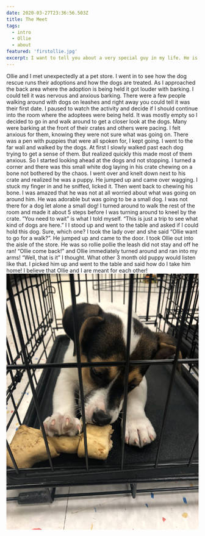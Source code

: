 ```yaml
---
date: 2020-03-27T23:36:56.503Z
title: The Meet
tags:
  - intro
  - Ollie
  - about
featured: 'firstollie.jpg'
excerpt: I want to tell you about a very special guy in my life. He is happy all the time!
---
```


Ollie and I met unexpectedly at a pet store. I went in to see how the dog rescue runs their adoptions and how the dogs are treated. As I approached the back area where the adoption is being held it got louder with barking. I could tell it was nervous and anxious barking. There were a few people walking around with dogs on leashes and right away you could tell it was their first date. I paused to watch the activity and decide if I should continue into the room where the adoptees were being held. It was mostly empty so I decided to go in and walk around to get a closer look at the dogs. Many were barking at the front of their crates and others were pacing. I felt anxious for them, knowing they were not sure what was going on. There was a pen with puppies that were all spoken for, I kept going. I went to the far wall and walked by the dogs. At first I slowly walked past each dog trying to get a sense of them. But realized quickly this made most of them anxious. So I started looking ahead at the dogs and not stopping. I turned a corner and there was this small white dog laying in his crate chewing on a bone not bothered by the chaos. I went over and knelt down next to his crate and realized he was a puppy. He jumped up and came over wagging. I stuck my finger in and he sniffed, licked it. Then went back to chewing his bone. I was amazed that he was not at all worried about what was going on around him. He was adorable but was going to be a small dog. I was not there for a dog let alone a small dog! I turned around to walk the rest of the room and made it about 5 steps before I was turning around to kneel by the crate. ”You need to wait” is what I told myself. “This is just a trip to see what kind of dogs are here.” I I stood up and went to the table and asked if I could hold this dog. Sure, which one? I took the lady over and she said “Ollie want to go for a walk?”. He jumped up and came to the door. I took Ollie out into the aisle of the store. He was so rollie pollie the leash did not stay and off he ran! “Ollie come back!” and Ollie immediately turned around and ran into my arms! “Well, that is it” I thought. What other 3 month old puppy would listen like that. I picked him up and went to the table and said how do I take him home! I believe that Ollie and I are meant for each other!
<img src="firstollie.jpg" alt="Fist Ollie Sighting!"/>

[gatsby]: https://github.com/gatsbyjs/gatsby
[df]: https://daringfireball.net/colophon/
[vscode]: https://code.visualstudio.com/
[hyper]: https://hyper.is/
[media-temple]: https://mediatemple.net
[remark]: https://www.npmjs.com/package/remark
[gatsby-plugin-catch-links]: https://www.npmjs.com/package/gatsby-plugin-catch-links
[gatsby-plugin-styled-components]: https://www.npmjs.com/package/gatsby-plugin-styled-components
[gatsby-source-filesystem]: https://www.npmjs.com/package/gatsby-source-filesystem
[gatsby-transformer-remark]: https://www.npmjs.com/package/gatsby-transformer-remark
[gatsby-remark-copy-linked-files]: https://www.npmjs.com/package/gatsby-remark-copy-linked-files
[gatsby-remark-prismjs]: https://www.npmjs.com/package/gatsby-remark-prismjs
[gatsby-remark-smartypants]: https://www.npmjs.com/package/gatsby-remark-smartypants
[gatsby-plugin-react-helmet]: https://www.npmjs.com/package/gatsby-plugin-react-helmet
[gatsby-plugin-offline]: https://www.npmjs.com/package/gatsby-plugin-offline
[styled-components]: https://www.styled-components.com/
[google-fonts]: https://fonts.google.com/
[webfontloader]: https://github.com/typekit/webfontloader
